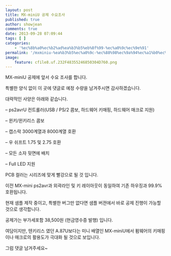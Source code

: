 ```yaml
---
layout: post
title: MX-miniU 공제 수요조사
published: true
author: showjean
comments: true
date: 2013-09-28 07:09:44
tags: [ ]
categories:
    - '%ec%8b%a0%ec%b2%ad%ea%b3%b5%eb%8f%99-%ec%a0%9c%ec%9e%91'
permalink: '/mxminiu-%ea%b3%b5%ec%a0%9c-%ec%88%98%ec%9a%94%ec%a1%b0%ec%82%ac'
image:
    feature: cfile8.uf.232F48355246850304D760.png
---
```

MX-miniU 공제에 앞서 수요 조사를 합니다.



특별한 양식 없이 이 곳에 댓글로 예정 수량을 남겨주시면 감사하겠습니다.



대략적인 사양은 아래와 같습니다.



&#8211; ps2avrU 컨트롤러(USB / PS/2 콤보, 하드웨어 키매핑, 하드웨어 매크로 지원)

&#8211; 윈키/윈키리스 콤보

&#8211; 캡스락 3000계열과 8000계열 호환

&#8211; 우 쉬프트 1.75 및 2.75 호환

&#8211; 모든 소자 뒷면에 배치

&#8211; Full LED 지원



PCB 컬러는 시리즈에 맞게 빨강으로 될 것 입니다.

이전 MX-mini ps2avr과 외곽라인 및 키 레이아웃이 동일하여 기존 하우징과 99.9% 호환됩니다.



현재 샘플 제작 중이고, 특별한 버그만 없다면 샘플 버젼에서 바로 공제 진행이 가능할 것으로 생각합니다.



공제가는 부가세포함 38,500원 (현금영수증 발행) 입니다.



여담이지만, 텐키리스 였던 A.87U보다는 미니 배열인 MX-miniU에서 펌웨어의 키매핑이나 매크로의 활용도가 극대화 될 것으로 보입니다.





그럼 댓글 남겨주세요~








  

